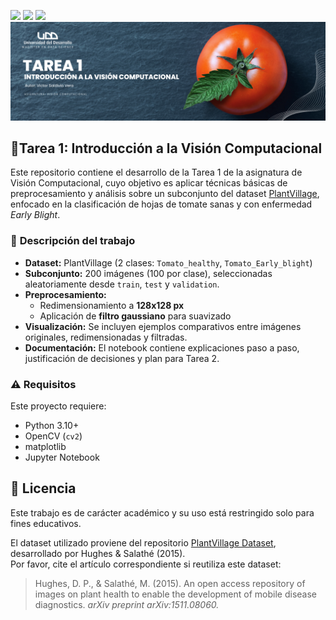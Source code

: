 <p align="left">
   <img src="https://img.shields.io/badge/Status-En%20Desarrollo-green?style=plastic">
   <img src="https://img.shields.io/badge/Python-3776AB?style=plastic&logo=python&logoColor=white"/>
   <img src="https://img.shields.io/badge/Jupyter-%23e58f1a.svg?style=plastic&logo=Jupyter&logoColor=white"/>

<img src="./assets/banner-computer-vision1.png"/>

## 🌿**Tarea 1: Introducción a la Visión Computacional**
Este repositorio contiene el desarrollo de la Tarea 1 de la asignatura de Visión Computacional, cuyo objetivo es aplicar técnicas básicas de preprocesamiento y análisis sobre un subconjunto del dataset [PlantVillage](https://www.kaggle.com/datasets/emmarex/plantdisease), enfocado en la clasificación de hojas de tomate sanas y con enfermedad *Early Blight*.

### 🧪 **Descripción del trabajo**

- **Dataset:** PlantVillage (2 clases: `Tomato_healthy`, `Tomato_Early_blight`)
- **Subconjunto:** 200 imágenes (100 por clase), seleccionadas aleatoriamente desde `train`, `test` y `validation`.
- **Preprocesamiento:**  
  - Redimensionamiento a **128x128 px**
  - Aplicación de **filtro gaussiano** para suavizado
- **Visualización:** Se incluyen ejemplos comparativos entre imágenes originales, redimensionadas y filtradas.
- **Documentación:** El notebook contiene explicaciones paso a paso, justificación de decisiones y plan para Tarea 2.

### ⚠️ **Requisitos**

Este proyecto requiere:

- Python 3.10+
- OpenCV (`cv2`)
- matplotlib
- Jupyter Notebook

## 📄 Licencia
Este trabajo es de carácter académico y su uso está restringido solo para fines educativos.

El dataset utilizado proviene del repositorio [PlantVillage Dataset](https://github.com/spMohanty/PlantVillage-Dataset), desarrollado por Hughes & Salathé (2015).  
Por favor, cite el artículo correspondiente si reutiliza este dataset:

> Hughes, D. P., & Salathé, M. (2015). An open access repository of images on plant health to enable the development of mobile disease diagnostics. *arXiv preprint arXiv:1511.08060.*